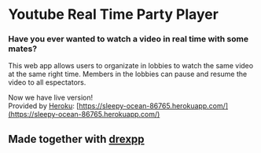 # Youtube Real Time Party Player
### Have you ever wanted to watch a video in real time with some mates?
This web app allows users to organizate in lobbies to watch the same video at the same right time. Members in the lobbies can pause and resume the video to all espectators.

Now we have live version!<br/>
Provided by [Heroku](https://www.heroku.com): [https://sleepy-ocean-86765.herokuapp.com/](https://sleepy-ocean-86765.herokuapp.com/)
## Made together with [drexpp](https://github.com/drexpp)
